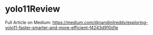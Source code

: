 # yolo11Review

Full Article on Medium:  https://medium.com/@nandinilreddy/exploring-yolo11-faster-smarter-and-more-efficient-f4243d910d1e
